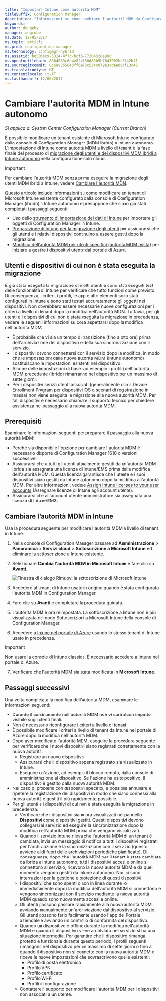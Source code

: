 ```yaml
---
title: "Impostare Intune come autorità MDM"
titleSuffix: Configuration Manager
description: "Informazioni su come cambiare l'autorità MDM da Configuration Manager (ibrido) a Intune autonomo."
keywords: 
author: dougeby
manager: angrobe
ms.date: 12/05/2017
ms.topic: article
ms.prod: configuration-manager
ms.technology: configmgr-hybrid
ms.assetid: be503ec9-5324-4f7c-bcf5-77204328e99c
ms.openlocfilehash: 8884883c6e4e82cf38d83b9b7843002be3742bf1
ms.sourcegitcommit: 8c6e9355846ff6a73c534c079e3cdae09cf13c45
ms.translationtype: HT
ms.contentlocale: it-IT
ms.lasthandoff: 12/06/2017
---
```

# <a name="change-your-mdm-authority-to-intune-standalone"></a>Cambiare l'autorità MDM in Intune autonomo

*Si applica a: System Center Configuration Manager (Current Branch)*    

È possibile modificare un tenant esistente di Microsoft Intune configurato dalla console di Configuration Manager (MDM ibrido) a Intune autonomo. L'impostazione di Intune come autorità MDM a livello di tenant è la fase finale del processo di [migrazione degli utenti e dei dispositivi MDM ibridi a Intune autonomo](migrate-hybridmdm-to-intunesa.md) nella configurazione solo cloud.    

> [!Important]    
> Per cambiare l'autorità MDM senza prima eseguire la migrazione degli utenti MDM ibridi a Intune, vedere [Cambiare l'autorità MDM](change-mdm-authority.md).

Questo articolo include informazioni su come modificare un tenant di Microsoft Intune esistente configurato dalla console di Configuration Manager (ibrido) a Intune autonomo e presuppone che siano già stati completati i passaggi seguenti:
- Uso dello [strumento di importazione dei dati di Intune](migrate-import-data.md) per importare gli oggetti di Configuration Manager in Intune. 
- [Preparazione di Intune per la migrazione degli utenti](migrate-prepare-intune.md) per assicurarsi che gli utenti e i relativi dispositivi continuino a essere gestiti dopo la migrazione.
- [Modifica dell'autorità MDM per utenti specifici (autorità MDM mista)](migrate-mixed-authority.md) per iniziare a gestire i dispositivi utente dal portale di Azure.


## <a name="users-and-devices-that-have-not-been-migrated"></a>Utenti e dispositivi di cui non è stata eseguita la migrazione
È già stata eseguita la migrazione di molti utenti e sono stati eseguiti test delle funzionalità di Intune per verificare che tutto funzioni come previsto. Di conseguenza, i criteri, i profili, le app e altri elementi sono stati configurati in Intune e sono stati testati accuratamente gli oggetti nei dispositivi. Non dovrebbero essere necessarie nuove configurazioni per i criteri a livello di tenant dopo la modifica nell'autorità MDM. Tuttavia, per gli utenti e i dispositivi di cui non è stata eseguita la migrazione in precedenza, vedere le seguenti informazioni su cosa aspettarsi dopo la modifica nell'autorità MDM:    
- È probabile che vi sia un tempo di transizione (fino a otto ore) prima dell'archiviazione del dispositivo e della sua sincronizzazione con il servizio.
- I dispositivi devono connettersi con il servizio dopo la modifica, in modo che le impostazioni dalla nuova autorità MDM (Intune autonomo) sostituiscano le impostazioni esistenti nel dispositivo.
- Alcune delle impostazioni di base (ad esempio i profili) dell'autorità MDM precedente (ibrido) rimarranno nel dispositivo per un massimo di sette giorni. 
- Per i dispositivi senza utenti associati (generalmente con il Device Enrollment Program per dispositivi iOS o scenari di registrazione in massa) non viene eseguita la migrazione alla nuova autorità MDM. Per tali dispositivi è necessario chiamare il supporto tecnico per chiedere assistenza nel passaggio alla nuova autorità MDM.

## <a name="prerequisites"></a>Prerequisiti
Esaminare le informazioni seguenti per preparare il passaggio alla nuova autorità MDM:
- Perché sia disponibile l'opzione per cambiare l'autorità MDM è necessario disporre di Configuration Manager 1610 o versioni successive.
- Assicurarsi che a tutti gli utenti attualmente gestiti da un'autorità MDM ibrida sia assegnata una licenza di Intune/EMS prima della modifica dell'autorità MDM. Questa licenza garantisce che l'utente e i suoi dispositivi siano gestiti da Intune autonomo dopo la modifica all'autorità MDM. Per altre informazioni, vedere [Assign Intune licenses to your user accounts](https://docs.microsoft.com/intune/get-started/start-with-a-paid-subscription-to-microsoft-intune-step-4) (Assegnare licenze di Intune agli account utente).
- Assicurarsi che all'account utente amministratore sia assegnata una licenza di Intune/EMS.

## <a name="change-the-mdm-authority-to-intune"></a>Cambiare l'autorità MDM in Intune
Usa la procedura seguente per modificare l'autorità MDM a livello di tenant in Intune.

1.  Nella console di Configuration Manager passare ad **Amministrazione** &gt; **Panoramica** &gt; **Servizi cloud** &gt; **Sottoscrizione a Microsoft Intune** ed eliminare la sottoscrizione a Intune esistente.
2.  Selezionare **Cambia l'autorità MDM in Microsoft Intune** e fare clic su **Avanti**.

    ![Finestra di dialogo Rimuovi la sottoscrizione di Microsoft Intune](media/mdm-change-delete-subscription.png)
3.  Accedere al tenant di Intune usato in origine quando è stata configurata l'autorità MDM in Configuration Manager.
4.  Fare clic su **Avanti** e completare la procedura guidata.
5.  L'autorità MDM è ora reimpostata. La sottoscrizione a Intune non è più visualizzata nel nodo Sottoscrizioni a Microsoft Intune della console di Configuration Manager.
6.  Accedere a [Intune nel portale di Azure](https://portal.azure.com/#blade/Microsoft_Intune_DeviceSettings/ExtensionLandingBlade/overview) usando lo stesso tenant di Intune usato in precedenza.    

  > [!Important]    
  > Non usare la console di Intune classica. È necessario accedere a Intune nel portale di Azure.
7.  Verificare che l'autorità MDM sia stata modificata in **Microsoft Intune**. 

## <a name="next-steps"></a>Passaggi successivi
Una volta completata la modifica dell'autorità MDM, esaminare le informazioni seguenti:
- Durante il cambiamento nell'autorità MDM non vi sarà alcun impatto visibile sugli utenti finali. 
- Non è necessario riconfigurare i criteri a livello di tenant. 
- È possibile modificare i criteri a livello di tenant da Intune nel portale di Azure dopo la modifica nell'autorità MDM.
-  Dopo aver modificato l'autorità MDM, eseguire la procedura seguente per verificare che i nuovi dispositivi siano registrati correttamente con la nuova autorità:   
    - Registrare un nuovo dispositivo
    - Assicurarsi che il dispositivo appena registrato sia visualizzato in Intune.
    - Eseguire un'azione, ad esempio il blocco remoto, dalla console di amministrazione al dispositivo. Se l'azione ha esito positivo, il dispositivo è gestito dalla nuova autorità MDM.
- Nel caso di problemi con dispositivi specifici, è possibile annullare e ripetere la registrazione dei dispositivi in modo che siano connessi alla nuova autorità e gestiti il più rapidamente possibile.
- Per gli utenti e i dispositivi di cui non è stata eseguita la migrazione in precedenza:
    - Verificare che i dispositivi siano ora visualizzati nel pannello **Dispositivi** come dispositivi gestiti. Questi dispositivi devono collegarsi al servizio ed eseguire la sincronizzazione dopo la modifica nell'autorità MDM prima che vengano visualizzati. 
    - Quando il servizio Intune rileva che l'autorità MDM di un tenant è cambiata, invia un messaggio di notifica a tutti i dispositivi registrati per l'archiviazione e la sincronizzazione con il servizio (questo avviene al di fuori delle archiviazioni periodiche pianificate). Di conseguenza, dopo che l'autorità MDM per il tenant è stata cambiata da ibrida a Intune autonomo, tutti i dispositivi accesi e online si connettono al servizio, ricevono la nuova autorità MDM e da quel momento vengono gestiti da Intune autonomo. Non ci sono interruzioni per la gestione e protezione di questi dispositivi.
    - I dispositivi che sono spenti o non in linea durante (o immediatamente dopo) la modifica dell'autorità MDM si connettono e vengono sincronizzati con il servizio mediante la nuova autorità MDM quando sono nuovamente accesi e online.  
    - Gli utenti possono passare rapidamente alla nuova autorità MDM avviando manualmente un'archiviazione dal dispositivo al servizio. Gli utenti possono farlo facilmente usando l'app del Portale aziendale e avviando un controllo di conformità del dispositivo.
    - Quando un dispositivo è offline durante la modifica nell'autorità MDM e quando il dispositivo viene archiviato nel servizio si ha una situazione intermedia. Per garantire che il dispositivo rimanga protetto e funzionale durante questo periodo, i profili seguenti rimangono nel dispositivo per un massimo di sette giorni o fino a quando il dispositivo non si connette con la nuova autorità MDM e riceve le nuove impostazioni che sovrascrivono quelle esistenti:
        - Profilo di posta elettronica
        - Profilo VPN
        - Profilo certificato
        - Profilo Wi-Fi
        - Profili di configurazione
    - Contattare il supporto per modificare l'autorità MDM per i dispositivi non associati a un utente. 
